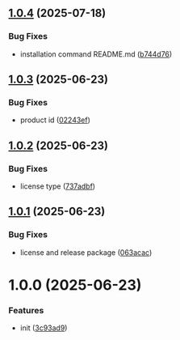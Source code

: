 ## [1.0.4](https://github.com/konzentrik/kirby-calendar-view/compare/v1.0.3...v1.0.4) (2025-07-18)


### Bug Fixes

* installation command README.md ([b744d76](https://github.com/konzentrik/kirby-calendar-view/commit/b744d76808541a752cac1d0cc9c62411d006bd21))

## [1.0.3](https://github.com/konzentrik/kirby-calendar-view/compare/v1.0.2...v1.0.3) (2025-06-23)


### Bug Fixes

* product id ([02243ef](https://github.com/konzentrik/kirby-calendar-view/commit/02243ef405d1dbfc657944fb2257f1100dfd2495))

## [1.0.2](https://github.com/konzentrik/kirby-calendar-view/compare/v1.0.1...v1.0.2) (2025-06-23)


### Bug Fixes

* license type ([737adbf](https://github.com/konzentrik/kirby-calendar-view/commit/737adbf09064dd69dbcfaee939b2c14b0ffa6d2c))

## [1.0.1](https://github.com/konzentrik/kirby-calendar-view/compare/v1.0.0...v1.0.1) (2025-06-23)


### Bug Fixes

* license and release package ([063acac](https://github.com/konzentrik/kirby-calendar-view/commit/063acac1d88dc75a258b1fc6e6fdf7b1136962a4))

# 1.0.0 (2025-06-23)


### Features

* init ([3c93ad9](https://github.com/konzentrik/kirby-calendar-view/commit/3c93ad99801e09bbe40ad62ac18bc3e48ad7a66c))

